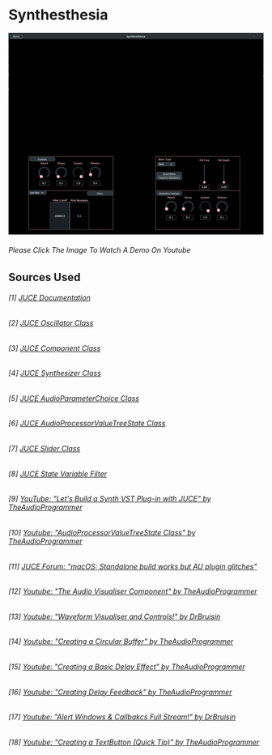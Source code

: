 # Synthesthesia


[![Synthesthesia](https://github.com/andraiorgules/synthesthesia.github.io/blob/main/Synthesthesia.png)](https://youtu.be/fAxip4OJ91A)
###### Please Click The Image To Watch A Demo On Youtube



## Sources Used
###### [1] [JUCE Documentation](https://docs.juce.com/master/index.html)
###### [2] [JUCE Oscillator Class](https://docs.juce.com/master/classdsp_1_1Oscillator.html)
###### [3] [JUCE Component Class](https://docs.juce.com/master/classComponent.html)
###### [4] [JUCE Synthesizer Class](https://docs.juce.com/master/classSynthesiser.html)
###### [5] [JUCE AudioParameterChoice Class](https://docs.juce.com/master/classAudioParameterChoice.html)
###### [6] [JUCE AudioProcessorValueTreeState Class](https://docs.juce.com/master/classAudioProcessorValueTreeState.html)
###### [7] [JUCE Slider Class](https://docs.juce.com/master/classSlider.html)
###### [8] [JUCE State Variable Filter](https://docs.juce.com/master/classdsp_1_1StateVariableTPTFilter.html)
###### [9] [YouTube: "Let's Build a Synth VST Plug-in with JUCE" by TheAudioProgrammer](https://www.youtube.com/playlist?list=PLLgJJsrdwhPwJimt5vtHtNmu63OucmPck)
###### [10] [Youtube: "AudioProcessorValueTreeState Class" by TheAudioProgrammer](https://www.youtube.com/watch?v=nkQPsYOdIrk)
###### [11] [JUCE Forum: "macOS: Standalone build works but AU plugin glitches"](https://forum.juce.com/t/macos-standalone-build-works-but-au-plugin-glitches/50158)
###### [12] [Youtube: "The Audio Visualiser Component" by TheAudioProgrammer](https://www.youtube.com/watch?v=vWAJo30fizQ)
###### [13] [Youtube: "Waveform Visualiser and Controls!" by DrBruisin](https://www.youtube.com/watch?v=BN-LWOgBkNw)
###### [14] [Youtube: "Creating a Circular Buffer" by TheAudioProgrammer ](https://www.youtube.com/watch?v=2oCb3SXBcTI)
###### [15] [Youtube: "Creating a Basic Delay Effect" by TheAudioProgrammer](https://www.youtube.com/watch?v=eA5Mhbric6Y)
###### [16] [Youtube: "Creating Delay Feedback" by TheAudioProgrammer](https://www.youtube.com/watch?v=eVg7EVmWBsE)
###### [17] [Youtube: "Alert Windows & Callbakcs Full Stream!" by DrBruisin](https://www.youtube.com/watch?v=4QoXv66mXXI)
###### [18] [Youtube: "Creating a TextButton (Quick Tip)" by TheAudioProgrammer](https://www.youtube.com/watch?v=fO__uveWulo)

